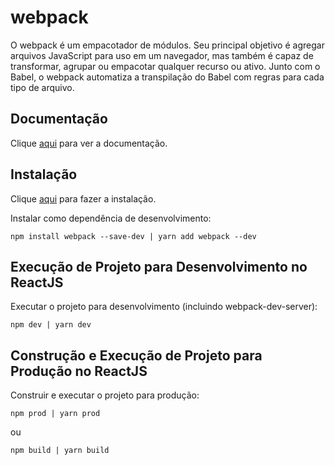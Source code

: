 # webpack

O webpack é um empacotador de módulos. Seu principal objetivo é agregar arquivos JavaScript para uso em um navegador, mas também é capaz de transformar, agrupar ou empacotar qualquer recurso ou ativo. Junto com o Babel, o webpack automatiza a transpilação do Babel com regras para cada tipo de arquivo.

## Documentação

Clique [aqui](https://github.com/webpack/webpack) para ver a documentação.

## Instalação

Clique [aqui](https://www.npmjs.com/package/webpack) para fazer a instalação.

Instalar como dependência de desenvolvimento:

```
npm install webpack --save-dev | yarn add webpack --dev
```

## Execução de Projeto para Desenvolvimento no ReactJS

Executar o projeto para desenvolvimento (incluindo webpack-dev-server):

```
npm dev | yarn dev
```

## Construção e Execução de Projeto para Produção no ReactJS

Construir e executar o projeto para produção:

```
npm prod | yarn prod
```

ou 

```
npm build | yarn build
```